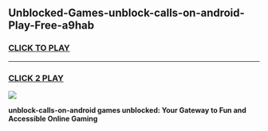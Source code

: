 
## Unblocked-Games-unblock-calls-on-android-Play-Free-a9hab
<h3>
<a href="https://premium76.site?title=unblock-calls-on-android&ref=18A1">CLICK TO PLAY</a></h3>
<hr>

<h3>
<a href="https://premium76.site?title=unblock-calls-on-android&ref=18A1">CLICK 2 PLAY</a>
  
</h3>

<a href="https://premium76.site?title=unblock-calls-on-android&ref=18A1"><img src="https://clearcache.store/games.png"></a>


**unblock-calls-on-android games unblocked: Your Gateway to Fun and Accessible Online Gaming**
